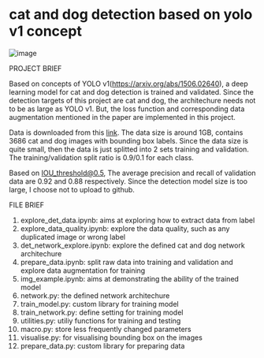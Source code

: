 # cat and dog detection based on yolo v1 concept
![image](https://user-images.githubusercontent.com/19774686/235753814-847b08f2-b95d-4364-99eb-c6d4200b550a.png)

PROJECT BRIEF

  Based on concepts of YOLO v1(https://arxiv.org/abs/1506.02640), a deep learning model for cat and dog detection is trained and validated. Since the detection targets of this project are cat and dog, the architechure needs not to be as large as YOLO v1. But, the loss function and corresponding data augmentation mentioned in the paper are implemented in this project. 

  Data is downloaded from this [link](https://www.kaggle.com/datasets/andrewmvd/dog-and-cat-detection). The data size is around 1GB, contains 3686 cat and dog images with bounding box labels. Since the data size is quite small, then the data is just splitted into 2 sets training and validation. The training/validation split ratio is 0.9/0.1 for each class. 
  
  Based on IOU_threshold@0.5, The average precision and recall of validation data are 0.92 and 0.88 respectively. Since the detection model size is too large, I choose not to upload to github. 

FILE BRIEF
1. explore_det_data.ipynb: aims at exploring how to extract data from label
2. explore_data_quality.ipynb: explore the data quality, such as any duplicated image or wrong label
3. det_network_explore.ipynb: explore the defined cat and dog network architechure
4. prepare_data.ipynb: split raw data into training and validation and explore data augmentation for training
5. img_example.ipynb: aims at demonstrating the ability of the trained model 
6. network.py: the defined network architechure
7. train_model.py: custom library for training model
8. train_network.py: define setting for training model
9. utilities.py: utiliy functions for training and testing 
10. macro.py: store less frequently changed parameters
11. visualise.py: for visualising bounding box on the images
12. prepare_data.py: custom library for preparing data
